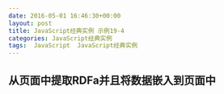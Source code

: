 ```yaml
---
date: 2016-05-01 16:46:30+00:00
layout: post
title: JavaScript经典实例 示例19-4
categories: JavaScript经典实例
tags:  JavaScript  JavaScript经典实例
---
```

从页面中提取RDFa并且将数据嵌入到页面中
----------------

<html xmlns="http://www.w3.org/1999/xhtml"
    xmlns:rdf="http://www.w3.org/1999/02/22-rdf-syntax-ns#"
    xmlns:dc="http://purl.org/dc/elements/1.1/"
    xmlns:foaf="http://xmlns.com/foaf/0.1/">
    <head profile="http://ns.inria.fr/grddl/rdfa/">
        <title>Biblio description</title>
        <style type="text/css">
            div
            {
                margin: 20px;
            }
        </style>
        <script type="text/javascript" src="/assets/json2.js"></script>
        <script type="text/javascript" src="/assets/jquery-2.2.4.js"></script>
        <script type="text/javascript" src="/assets/jquery.rdfquery.rdfa-1.0.js"></script>
        <script type="text/javascript">
            window.onload = function() {
                var j = $('#biblio').rdf()
                    .base('http://burningbird.net')
                    .prefix('rdf', 'http://www.w3.org/1999/02/22-rdf-syntax-ns#')
                    .prefix('dc', 'http://purl.org/dc/elements/1.1/')
                    .prefix('foaf', 'http://xmlns.com/foaf/0.1/'),
                    d = j.databank.dump();
                    str = JSON.stringify(d);
                
                document.getElementById('result1').innerHTML = str;
                
                var t = j.databank.triples(),
                    str2 = '';
                
                for (var i = 0; i < t.length; i++) {
                    str2 = str2 + t[i].toString().replace(/</g, '&lt;').replace(/>/g, '&gt;') + '<br />';
                }
                
                document.getElementById('result2').innerHTML = str2;
            }
        </script>
    </head>
    <body>
        <h1>Biblio description</h1>
        <dl about="http://www.w3.org/TR/2004/REC-rdf-mt-20040210/" id="biblio">
            <dt>Title</dt>
            <dd property="dc:title">
                RDF Semantics - W3C Recommendation 10 February 2004
            </dd>
            <dt>Author</dt>
            <dd rel="dc:creator" href="#a1">
                <span id="a1">
                    <link rel="rdf:type" href="[foaf:Preson]" />
                    <span property="foaf:name">Patrick Hayes</span>
                    see <a rel="foaf:homeage" href="http://www.ihmc.us/users/user.php?UserID=42">homepage</a>
                </span>
            </dd>
        </dl>
        <div id="result1"></div>
        <div id="result2"></div>
    </body>
</html>

源码如下：

``` html
<!DOCTYPE html>
<html xmlns="http://www.w3.org/1999/xhtml"
    xmlns:rdf="http://www.w3.org/1999/02/22-rdf-syntax-ns#"
    xmlns:dc="http://purl.org/dc/elements/1.1/"
    xmlns:foaf="http://xmlns.com/foaf/0.1/">
    <head profile="http://ns.inria.fr/grddl/rdfa/">
        <title>Biblio description</title>
        <style type="text/css">
            div
            {
                margin: 20px;
            }
        </style>
        <script type="text/javascript" src="/assets/json2.js"></script>
        <script type="text/javascript" src="/assets/jquery-2.2.4.js"></script>
        <script type="text/javascript" src="/assets/jquery.rdfquery.rdfa-1.0.js"></script>
        <script type="text/javascript">
            window.onload = function() {
                var j = $('#biblio').rdf()
                    .base('http://burningbird.net')
                    .prefix('rdf', 'http://www.w3.org/1999/02/22-rdf-syntax-ns#')
                    .prefix('dc', 'http://purl.org/dc/elements/1.1/')
                    .prefix('foaf', 'http://xmlns.com/foaf/0.1/'),
                    d = j.databank.dump();
                    str = JSON.stringify(d);
                
                document.getElementById('result1').innerHTML = str;
                
                var t = j.databank.triples(),
                    str2 = '';
                
                for (var i = 0; i < t.length; i++) {
                    str2 = str2 + t[i].toString().replace(/</g, '&lt;').replace(/>/g, '&gt;') + '<br />';
                }
                
                document.getElementById('result2').innerHTML = str2;
            }
        </script>
    </head>
    <body>
        <h1>Biblio description</h1>
        <dl about="http://www.w3.org/TR/2004/REC-rdf-mt-20040210/" id="biblio">
            <dt>Title</dt>
            <dd property="dc:title">
                RDF Semantics - W3C Recommendation 10 February 2004
            </dd>
            <dt>Author</dt>
            <dd rel="dc:creator" href="#a1">
                <span id="a1">
                    <link rel="rdf:type" href="[foaf:Preson]" />
                    <span property="foaf:name">Patrick Hayes</span>
                    see <a rel="foaf:homeage" href="http://www.ihmc.us/users/user.php?UserID=42">homepage</a>
                </span>
            </dd>
        </dl>
        <div id="result1"></div>
        <div id="result2"></div>
    </body>
</html>
``` 
